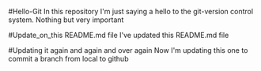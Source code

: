 #Hello-Git
In this repository I'm just saying 
a hello to the git-version control system.
Nothing but very important

#Update_on_this README.md file
I've updated this  README.md file

#Updating it again and again and over again
Now I'm updating this one to commit a branch from local to github
